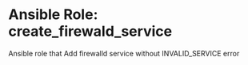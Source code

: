 # Ansible Role: create_firewald_service

Ansible role that Add firewalld service without INVALID_SERVICE error

